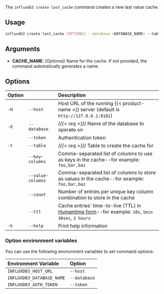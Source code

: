 
The `influxdb3 create last_cache` command creates a new last value cache.

## Usage

<!--pytest.mark.skip-->

```bash
influxdb3 create last_cache [OPTIONS] --database <DATABASE_NAME> --table <TABLE> [CACHE_NAME]
```

## Arguments

- **CACHE_NAME**: _(Optional)_ Name for the cache.
  If not provided, the command automatically generates a name.

## Options

| Option |                   | Description                                                                                                                                                           |
| :----- | :---------------- | :-------------------------------------------------------------------------------------------------------------------------------------------------------------------- |
| `-H`   | `--host`          | Host URL of the running {{< product-name >}} server (default is `http://127.0.0.1:8181`)                                                                              |
| `-d`   | `--database`      | _({{< req >}})_ Name of the database to operate on                                                                                                                    |
|        | `--token`         | Authentication token                                                                                                                                                  |
| `-t`   | `--table`         | _({{< req >}})_ Table to create the cache for                                                                                                                         |
|        | `--key-columns`   | Comma-separated list of columns to use as keys in the cache--for example: `foo,bar,baz`                                                                               |
|        | `--value-columns` | Comma-separated list of columns to store as values in the cache--for example: `foo,bar,baz`                                                                           |
|        | `--count`         | Number of entries per unique key column combination to store in the cache                                                                                             |
|        | `--ttl`           | Cache entries' time-to-live (TTL) in [Humantime form](https://docs.rs/humantime/latest/humantime/fn.parse_duration.html)--for example: `10s`, `1min 30sec`, `3 hours` |
| `-h`   | `--help`          | Print help information                                                                                                                                                |

### Option environment variables

You can use the following environment variables to set command options:

| Environment Variable      | Option       |
| :------------------------ | :----------- |
| `INFLUXDB3_HOST_URL`      | `--host`     |
| `INFLUXDB3_DATABASE_NAME` | `--database` |
| `INFLUXDB3_AUTH_TOKEN`    | `--token`    |

<!-- TODO: GET EXAMPLES -->
